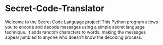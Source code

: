 # Secret-Code-Translator
Welcome to the Secret Code Language project! This Python program allows you to encode and decode messages using a simple secret language technique. It adds random characters to words, making the messages appear jumbled to anyone who doesn't know the decoding process.
